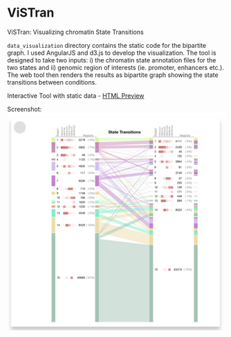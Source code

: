 # ViSTran
ViSTran: Visualizing chromatin State Transitions

`data_visualization`
directory contains the static code for the bipartite graph. I used AngularJS and d3.js to develop the visualization. The tool is designed to take two inputs: i) the chromatin state annotation files for the two states and ii) genomic region of interests (ie. promoter, enhancers etc.). The web tool then renders the results as bipartite graph showing the state transitions between conditions.

Interactive Tool with static data -  [HTML Preview]()

Screenshot:
![alt text][logo]

[logo]: https://github.com/virenar/ViSTran/blob/master/demo/screenshot.png?raw=true

